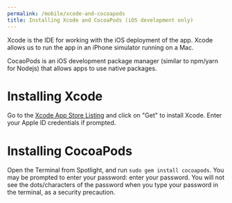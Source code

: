 ```yaml
---
permalink: /mobile/xcode-and-cocoapods
title: Installing Xcode and CocoaPods (iOS development only)
---
```


Xcode is the IDE for working with the iOS deployment of the app. Xcode allows us to run the app in an iPhone simulator running on a Mac.

CocaoPods is an iOS development package manager (similar to npm/yarn for Nodejs) that allows apps to use native packages. 

# Installing Xcode 
Go to the [Xcode App Store Listing](https://apps.apple.com/us/app/xcode/id497799835?mt=12) and click on "Get" to install Xcode. Enter your Apple ID credentials if prompted.

# Installing CocoaPods
Open the Terminal from Spotlight, and run `sudo gem install cocoapods`. You may be prompted to enter your password: enter your password. You will not see the dots/characters of the password when you type your password in the terminal, as a security precaution.
